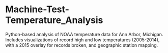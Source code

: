 # Machine-Test-Temperature_Analysis
Python-based analysis of NOAA temperature data for Ann Arbor, Michigan. Includes visualizations of record high and low temperatures (2005-2014), with a 2015 overlay for records broken, and geographic station mapping.
